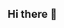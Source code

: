 ## Hi there 👋

<!--
💻 Me interesa especialmente:

Desarrollo de software con Python, Swift y JavaScript

Inteligencia Artificial aplicada en proyectos reales

Redes y telecomunicaciones (configuración de topologías, protocolos de enrutamiento, DHCP, VLANs, etc.)

Proyectos creativos y modernos de UI/UX

🚀 Actualmente trabajando en:

Petixfy 🐾 → Plataforma de recomendaciones personalizadas para productos de mascotas con IA.

📚 Siempre aprendiendo sobre nuevas tecnologías, optimización de procesos y buenas prácticas de desarrollo.

🔗 Me gusta compartir, colaborar y aportar valor a la comunidad.
-->
